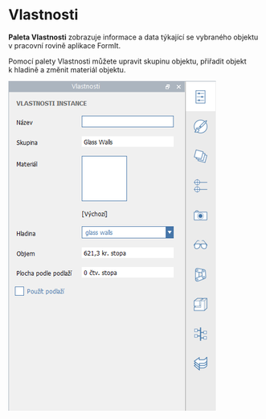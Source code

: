 # Vlastnosti

**Paleta Vlastnosti** zobrazuje informace a data týkající se vybraného objektu v pracovní rovině aplikace FormIt.

Pomocí palety Vlastnosti můžete upravit skupinu objektu, přiřadit objekt k hladině a změnit materiál objektu.

![](../.gitbook/assets/properties_palette.png)



